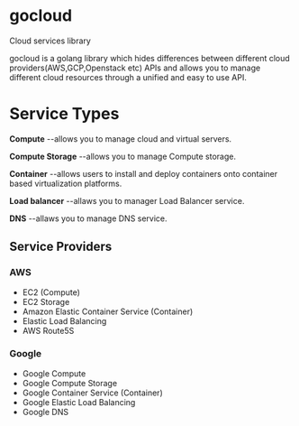 # gocloud
Cloud services library


gocloud is a golang library which hides differences between different cloud providers(AWS,GCP,Openstack etc) APIs and allows you to manage different cloud resources through a unified and easy to use API.

# Service Types

**Compute**  --allows you to manage cloud and virtual servers.

**Compute Storage**  --allows you to manage Compute storage.

**Container**  --allows users to install and deploy containers onto container based virtualization platforms.

**Load balancer**  --allaws you to manager Load Balancer service.

**DNS**  --allaws you to manage DNS service.


## Service Providers
### AWS

- EC2 (Compute)
- EC2 Storage
- Amazon Elastic Container Service (Container)
- Elastic Load Balancing
- AWS Route5S

### Google

- Google Compute
- Google Compute  Storage
- Google  Container Service (Container)
- Google Elastic Load Balancing 
- Google DNS 
